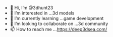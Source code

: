 - 👋 Hi, I’m @3dhunt23
- 👀 I’m interested in ...3d models
- 🌱 I’m currently learning ...game development
- 💞️ I’m looking to collaborate on ...3d community
- 📫 How to reach me ...https://deep3dsea.com/

<!---
3dhunt23/3dhunt23 is a ✨ special ✨ repository because its `README.md` (this file) appears on your GitHub profile.
You can click the Preview link to take a look at your changes.
--->

